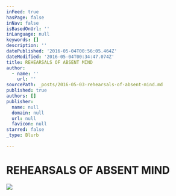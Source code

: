 ```yaml
---
inFeed: true
hasPage: false
inNav: false
isBasedOnUrl: ''
inLanguage: null
keywords: []
description: ''
datePublished: '2016-05-04T00:56:05.464Z'
dateModified: '2016-05-04T00:34:47.074Z'
title: REHEARSALS OF ABSENT MIND
author:
  - name: ''
    url: ''
sourcePath: _posts/2016-05-03-rehearsals-of-absent-mind.md
published: true
authors: []
publisher:
  name: null
  domain: null
  url: null
  favicon: null
starred: false
_type: Blurb

---
```

# REHEARSALS OF ABSENT MIND
![](https://s3-us-west-2.amazonaws.com/the-grid-img/p/e409712e4e2671578847b468b3b325438d10b35f.png)